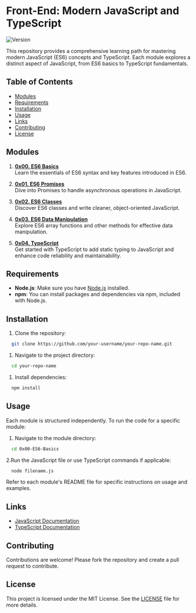 # Front-End: Modern JavaScript and TypeScript

![Version](https://img.shields.io/badge/version-1.0.0-blue.svg)

This repository provides a comprehensive learning path for mastering modern JavaScript (ES6) concepts and TypeScript. Each module explores a distinct aspect of JavaScript, from ES6 basics to TypeScript fundamentals.

## Table of Contents

- [Modules](#modules)
- [Requirements](#requirements)
- [Installation](#installation)
- [Usage](#usage)
- [Links](#links)
- [Contributing](#contributing)
- [License](#license)

## Modules

1. **[0x00. ES6 Basics](https://github.com/aminetiouk/alx-frontend-javascript/tree/master/0x00-ES6_basic)**  
   Learn the essentials of ES6 syntax and key features introduced in ES6.

2. **[0x01. ES6 Promises](https://github.com/aminetiouk/alx-frontend-javascript/tree/master/0x01-ES6_promise)**  
   Dive into Promises to handle asynchronous operations in JavaScript.

3. **[0x02. ES6 Classes](https://github.com/aminetiouk/alx-frontend-javascript/tree/master/0x02-ES6_classes)**  
   Discover ES6 classes and write cleaner, object-oriented JavaScript.

4. **[0x03. ES6 Data Manipulation](https://github.com/aminetiouk/alx-frontend-javascript/tree/master/0x03-ES6_data_manipulation)**  
   Explore ES6 array functions and other methods for effective data manipulation.

5. **[0x04. TypeScript](https://github.com/aminetiouk/alx-frontend-javascript/tree/master/0x04-TypeScript)**  
   Get started with TypeScript to add static typing to JavaScript and enhance code reliability and maintainability.

## Requirements

- **Node.js**: Make sure you have [Node.js](https://nodejs.org/) installed.
- **npm**: You can install packages and dependencies via npm, included with Node.js.

## Installation

1. Clone the repository:
```bash
  git clone https://github.com/your-username/your-repo-name.git
```

1. Navigate to the project directory:
```bash
  cd your-repo-name
```

1. Install dependencies:
```bash
  npm install
```

## Usage

Each module is structured independently. To run the code for a specific module:

1. Navigate to the module directory:
```bash
  cd 0x00-ES6-Basics
```
2.Run the JavaScript file or use TypeScript commands if applicable:
```bash
  node filename.js
```
Refer to each module's README file for specific instructions on usage and examples.

## Links

* [JavaScript Documentation](https://developer.mozilla.org/en-US/docs/Web/JavaScript)
* [TypeScript Documentation](https://www.typescriptlang.org/docs/)

## Contributing

Contributions are welcome! Please fork the repository and create a pull request to contribute.

## License

This project is licensed under the MIT License. See the [LICENSE](LICENSE) file for more details.